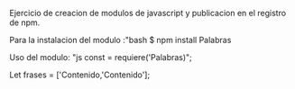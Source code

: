 Ejercicio de creacion de modulos de javascript y publicacion en el registro de npm.

Para la instalacion del modulo :"bash $ npm install Palabras 

Uso del modulo: "js const = requiere('Palabras)";

Let frases = ['Contenido,'Contenido'];

